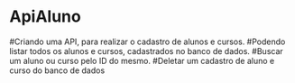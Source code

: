 # ApiAluno

#Criando uma API, para realizar o cadastro de alunos e cursos.
#Podendo listar todos os alunos e cursos, cadastrados no banco de dados.
#Buscar um aluno ou curso pelo ID do mesmo.
#Deletar um cadastro de aluno e curso do banco de dados



